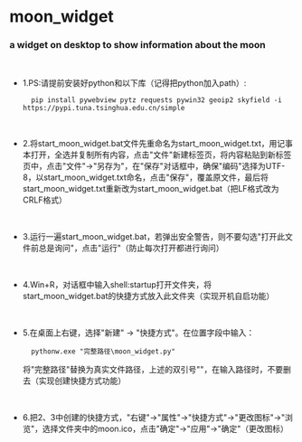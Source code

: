 # moon_widget

### a widget on desktop to show information about the moon

<br>

- 1.PS:请提前安装好python和以下库（记得把python加入path）:

        pip install pywebview pytz requests pywin32 geoip2 skyfield -i https://pypi.tuna.tsinghua.edu.cn/simple

<br>

- 2.将start_moon_widget.bat文件先重命名为start_moon_widget.txt，用记事本打开，全选并复制所有内容，点击"文件"新建标签页，将内容粘贴到新标签页中，点击"文件"->"另存为"，在"保存"对话框中，确保"编码"选择为UTF-8，以start_moon_widget.txt命名，点击"保存"，覆盖原文件，最后将start_moon_widget.txt重新改为start_moon_widget.bat（把LF格式改为CRLF格式）

<br>

- 3.运行一遍start_moon_widget.bat，若弹出安全警告，则不要勾选"打开此文件前总是询问"，点击"运行"（防止每次打开都进行询问）

<br>

- 4.Win+R，对话框中输入shell:startup打开文件夹，将start_moon_widget.bat的快捷方式放入此文件夹（实现开机自启功能）

<br>

- 5.在桌面上右键，选择"新建" -> "快捷方式"。在位置字段中输入：

	    pythonw.exe "完整路径\moon_widget.py"

    将"完整路径"替换为真实文件路径，上述的双引号""，在输入路径时，不要删去（实现创建快捷方式功能）

<br>

- 6.把2、3中创建的快捷方式，"右键"->"属性"->"快捷方式"->"更改图标"->"浏览"，选择文件夹中的moon.ico，点击"确定"->"应用"->"确定"（更改图标）
